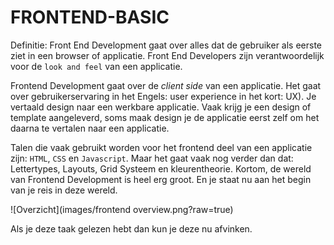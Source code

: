 # FRONTEND-BASIC

Definitie: Front End Development gaat over alles dat de gebruiker als eerste ziet in een browser of applicatie. Front End Developers zijn verantwoordelijk voor de `look and feel` van een applicatie.

Frontend Development gaat over de _client side_ van een applicatie. Het gaat over gebruikerservaring in het Engels: user experience in het kort: UX). Je vertaald design naar een werkbare applicatie. Vaak krijg je een design of template aangeleverd, soms maak design je de applicatie eerst zelf om het daarna te vertalen naar een applicatie.

Talen die vaak gebruikt worden voor het frontend deel van een applicatie zijn: `HTML`, `CSS` en `Javascript`. Maar het gaat vaak nog verder dan dat: Lettertypes, Layouts, Grid Systeem en kleurentheorie. Kortom, de wereld van Frontend Development is heel erg groot. En je staat nu aan het begin van je reis in deze wereld.

![Overzicht](images/frontend overview.png?raw=true)


Als je deze taak gelezen hebt dan kun je deze nu afvinken.
